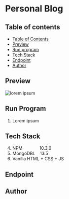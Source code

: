 # Personal Blog
> 
## Table of contents
* [Table of Contents](#table-of-contents)
* [Preview](#preview)
* [Run program](#how-to-run)
* [Tech Stack](#tech-stack)
* [Endpoint](#endpoint)
* [Author](#author)


## Preview

![lorem ipsum](./public/)


## Run Program

1. Lorem ipsum

## Tech Stack

4. NPM&nbsp;&nbsp;&nbsp;&nbsp;&nbsp;&nbsp;&nbsp;&nbsp;&nbsp;&nbsp;&nbsp;&nbsp;&nbsp;&nbsp;10.3.0
5. MongoDBL&nbsp;&nbsp;&nbsp;&nbsp;13.5
7. Vanilla HTML + CSS + JS

## Endpoint


## Author
